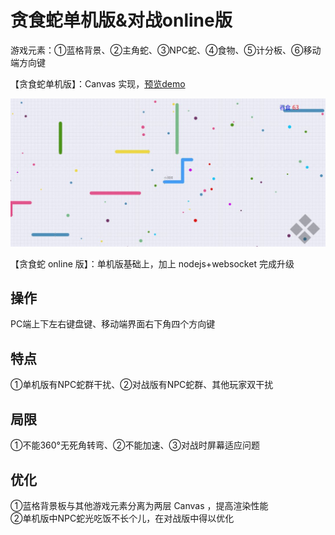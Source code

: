 # 贪食蛇单机版&对战online版
游戏元素：①蓝格背景、②主角蛇、③NPC蛇、④食物、⑤计分板、⑥移动端方向键

【贪食蛇单机版】：Canvas 实现，<a target="_blank" href="https://albertlebron.github.io/tanshishe/%E8%B4%AA%E9%A3%9F%E8%9B%87_%E5%8D%95%E6%9C%BA%E7%89%88/tcs.html">预览demo</a><br>

<img alt="游戏截图加载中..." src="images/tcs_%E6%B8%B8%E6%88%8F%E6%88%AA%E5%9B%BE.JPG" />

【贪食蛇 online 版】：单机版基础上，加上 nodejs+websocket 完成升级

## 操作
PC端上下左右键盘键、移动端界面右下角四个方向键

## 特点
①单机版有NPC蛇群干扰、②对战版有NPC蛇群、其他玩家双干扰

## 局限
①不能360°无死角转弯、②不能加速、③对战时屏幕适应问题

## 优化
①蓝格背景板与其他游戏元素分离为两层 Canvas ，提高渲染性能<br>②单机版中NPC蛇光吃饭不长个儿，在对战版中得以优化
